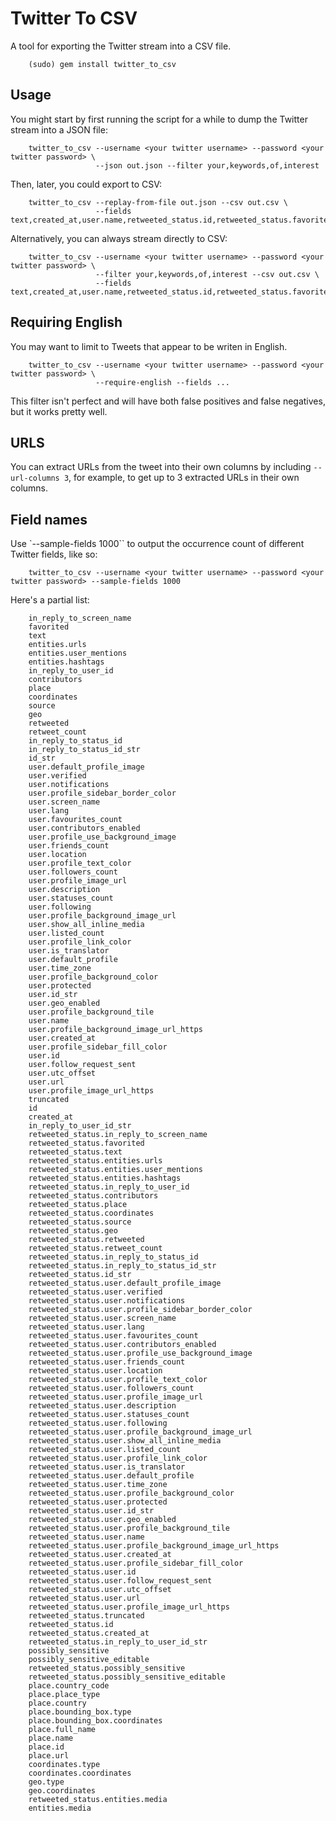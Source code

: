 # Twitter To CSV

A tool for exporting the Twitter stream into a CSV file.

        (sudo) gem install twitter_to_csv

## Usage

You might start by first running the script for a while to dump the Twitter stream into a JSON file:

        twitter_to_csv --username <your twitter username> --password <your twitter password> \
                       --json out.json --filter your,keywords,of,interest

Then, later, you could export to CSV:

        twitter_to_csv --replay-from-file out.json --csv out.csv \
                       --fields text,created_at,user.name,retweeted_status.id,retweeted_status.favorited,...

Alternatively, you can always stream directly to CSV:

        twitter_to_csv --username <your twitter username> --password <your twitter password> \
                       --filter your,keywords,of,interest --csv out.csv \
                       --fields text,created_at,user.name,retweeted_status.id,retweeted_status.favorited,...

## Requiring English

You may want to limit to Tweets that appear to be writen in English.

        twitter_to_csv --username <your twitter username> --password <your twitter password> \
                       --require-english --fields ...

This filter isn't perfect and will have both false positives and false negatives, but it works pretty well.

## URLS

You can extract URLs from the tweet into their own columns by including `--url-columns 3`, for example, to get up to 3 extracted URLs in their own columns.

## Field names

Use `--sample-fields 1000`` to output the occurrence count of different Twitter fields, like so:

        twitter_to_csv --username <your twitter username> --password <your twitter password> --sample-fields 1000

Here's a partial list:

        in_reply_to_screen_name
        favorited
        text
        entities.urls
        entities.user_mentions
        entities.hashtags
        in_reply_to_user_id
        contributors
        place
        coordinates
        source
        geo
        retweeted
        retweet_count
        in_reply_to_status_id
        in_reply_to_status_id_str
        id_str
        user.default_profile_image
        user.verified
        user.notifications
        user.profile_sidebar_border_color
        user.screen_name
        user.lang
        user.favourites_count
        user.contributors_enabled
        user.profile_use_background_image
        user.friends_count
        user.location
        user.profile_text_color
        user.followers_count
        user.profile_image_url
        user.description
        user.statuses_count
        user.following
        user.profile_background_image_url
        user.show_all_inline_media
        user.listed_count
        user.profile_link_color
        user.is_translator
        user.default_profile
        user.time_zone
        user.profile_background_color
        user.protected
        user.id_str
        user.geo_enabled
        user.profile_background_tile
        user.name
        user.profile_background_image_url_https
        user.created_at
        user.profile_sidebar_fill_color
        user.id
        user.follow_request_sent
        user.utc_offset
        user.url
        user.profile_image_url_https
        truncated
        id
        created_at
        in_reply_to_user_id_str
        retweeted_status.in_reply_to_screen_name
        retweeted_status.favorited
        retweeted_status.text
        retweeted_status.entities.urls
        retweeted_status.entities.user_mentions
        retweeted_status.entities.hashtags
        retweeted_status.in_reply_to_user_id
        retweeted_status.contributors
        retweeted_status.place
        retweeted_status.coordinates
        retweeted_status.source
        retweeted_status.geo
        retweeted_status.retweeted
        retweeted_status.retweet_count
        retweeted_status.in_reply_to_status_id
        retweeted_status.in_reply_to_status_id_str
        retweeted_status.id_str
        retweeted_status.user.default_profile_image
        retweeted_status.user.verified
        retweeted_status.user.notifications
        retweeted_status.user.profile_sidebar_border_color
        retweeted_status.user.screen_name
        retweeted_status.user.lang
        retweeted_status.user.favourites_count
        retweeted_status.user.contributors_enabled
        retweeted_status.user.profile_use_background_image
        retweeted_status.user.friends_count
        retweeted_status.user.location
        retweeted_status.user.profile_text_color
        retweeted_status.user.followers_count
        retweeted_status.user.profile_image_url
        retweeted_status.user.description
        retweeted_status.user.statuses_count
        retweeted_status.user.following
        retweeted_status.user.profile_background_image_url
        retweeted_status.user.show_all_inline_media
        retweeted_status.user.listed_count
        retweeted_status.user.profile_link_color
        retweeted_status.user.is_translator
        retweeted_status.user.default_profile
        retweeted_status.user.time_zone
        retweeted_status.user.profile_background_color
        retweeted_status.user.protected
        retweeted_status.user.id_str
        retweeted_status.user.geo_enabled
        retweeted_status.user.profile_background_tile
        retweeted_status.user.name
        retweeted_status.user.profile_background_image_url_https
        retweeted_status.user.created_at
        retweeted_status.user.profile_sidebar_fill_color
        retweeted_status.user.id
        retweeted_status.user.follow_request_sent
        retweeted_status.user.utc_offset
        retweeted_status.user.url
        retweeted_status.user.profile_image_url_https
        retweeted_status.truncated
        retweeted_status.id
        retweeted_status.created_at
        retweeted_status.in_reply_to_user_id_str
        possibly_sensitive
        possibly_sensitive_editable
        retweeted_status.possibly_sensitive
        retweeted_status.possibly_sensitive_editable
        place.country_code
        place.place_type
        place.country
        place.bounding_box.type
        place.bounding_box.coordinates
        place.full_name
        place.name
        place.id
        place.url
        coordinates.type
        coordinates.coordinates
        geo.type
        geo.coordinates
        retweeted_status.entities.media
        entities.media
